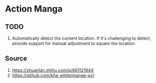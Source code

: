 # Action Manga

## TODO
1. Automatically detect the content location. If it's challenging to detect, provide support for manual adjustment to square the location.




## Source
1. https://zhuanlan.zhihu.com/p/661121944
2. https://github.com/kha-white/manga-ocr